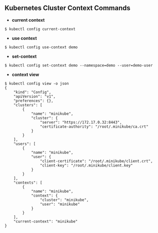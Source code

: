 ## Kubernetes Cluster Context Commands

- <b>current context</b>

```
$ kubectl config current-context
```

- <b>use context</b>

```
$ kubectl config use-context demo
```

- <b>set-context</b>

```
$ kubectl config set-context demo --namespace=demo --user=demo-user
```

- <b>context view</b>

```
$ kubectl config view -o json
{
    "kind": "Config",
    "apiVersion": "v1",
    "preferences": {},
    "clusters": [
        {
            "name": "minikube",
            "cluster": {
                "server": "https://172.17.0.32:8443",
                "certificate-authority": "/root/.minikube/ca.crt"
            }
        }
    ],
    "users": [
        {
            "name": "minikube",
            "user": {
                "client-certificate": "/root/.minikube/client.crt",
                "client-key": "/root/.minikube/client.key"
            }
        }
    ],
    "contexts": [
        {
            "name": "minikube",
            "context": {
                "cluster": "minikube",
                "user": "minikube"
            }
        }
    ],
    "current-context": "minikube"
}
```
